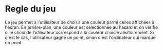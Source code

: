 # Regle du jeu

Le jeu permet à l'utilisateur de choisir une couleur parmi celles affichées à l'écran. En arrière-plan, une couleur est sélectionnée au hasard et on vérifie si le choix de l'utilisateur correspond à la couleur choisie aléatoirement. Si c'est le cas, l'utilisateur gagne un point, sinon c'est l'ordinateur qui marque un point.